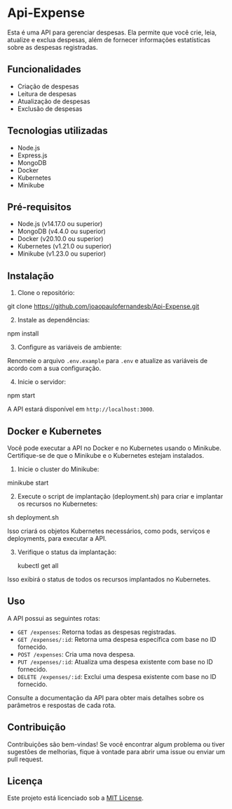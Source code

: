 # Api-Expense

Esta é uma API para gerenciar despesas. Ela permite que você crie, leia, atualize e exclua despesas, além de fornecer informações estatísticas sobre as despesas registradas.

## Funcionalidades

- Criação de despesas
- Leitura de despesas
- Atualização de despesas
- Exclusão de despesas

## Tecnologias utilizadas

- Node.js
- Express.js
- MongoDB
- Docker
- Kubernetes
- Minikube

## Pré-requisitos

- Node.js (v14.17.0 ou superior)
- MongoDB (v4.4.0 ou superior)
- Docker (v20.10.0 ou superior)
- Kubernetes (v1.21.0 ou superior)
- Minikube (v1.23.0 ou superior)

## Instalação

1. Clone o repositório:

git clone https://github.com/joaopaulofernandesb/Api-Expense.git

2. Instale as dependências:

 npm install

3. Configure as variáveis de ambiente:

Renomeie o arquivo `.env.example` para `.env` e atualize as variáveis de acordo com a sua configuração.

4. Inicie o servidor:

 npm start

A API estará disponível em `http://localhost:3000`.

## Docker e Kubernetes

Você pode executar a API no Docker e no Kubernetes usando o Minikube. Certifique-se de que o Minikube e o Kubernetes estejam instalados.

1. Inicie o cluster do Minikube:

 minikube start

2. Execute o script de implantação (deployment.sh) para criar e implantar os recursos no Kubernetes:

 sh deployment.sh


Isso criará os objetos Kubernetes necessários, como pods, serviços e deployments, para executar a API.

3. Verifique o status da implantação:

   kubectl get all

Isso exibirá o status de todos os recursos implantados no Kubernetes.

## Uso

A API possui as seguintes rotas:

- `GET /expenses`: Retorna todas as despesas registradas.
- `GET /expenses/:id`: Retorna uma despesa específica com base no ID fornecido.
- `POST /expenses`: Cria uma nova despesa.
- `PUT /expenses/:id`: Atualiza uma despesa existente com base no ID fornecido.
- `DELETE /expenses/:id`: Exclui uma despesa existente com base no ID fornecido.

Consulte a documentação da API para obter mais detalhes sobre os parâmetros e respostas de cada rota.

## Contribuição

Contribuições são bem-vindas! Se você encontrar algum problema ou tiver sugestões de melhorias, fique à vontade para abrir uma issue ou enviar um pull request.

## Licença

Este projeto está licenciado sob a [MIT License](LICENSE).
